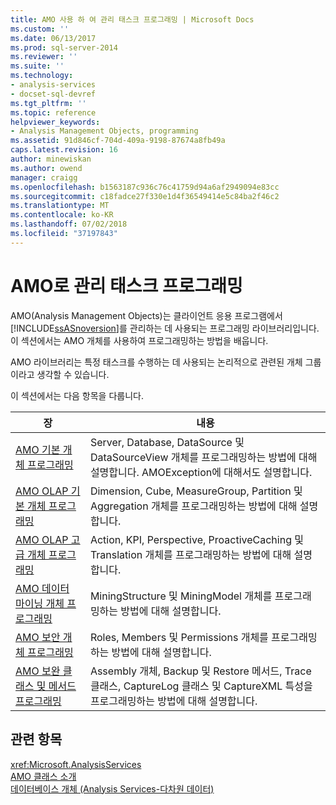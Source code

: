 ```yaml
---
title: AMO 사용 하 여 관리 태스크 프로그래밍 | Microsoft Docs
ms.custom: ''
ms.date: 06/13/2017
ms.prod: sql-server-2014
ms.reviewer: ''
ms.suite: ''
ms.technology:
- analysis-services
- docset-sql-devref
ms.tgt_pltfrm: ''
ms.topic: reference
helpviewer_keywords:
- Analysis Management Objects, programming
ms.assetid: 91d846cf-704d-409a-9198-87674a8fb49a
caps.latest.revision: 16
author: minewiskan
ms.author: owend
manager: craigg
ms.openlocfilehash: b1563187c936c76c41759d94a6af2949094e83cc
ms.sourcegitcommit: c18fadce27f330e1d4f36549414e5c84ba2f46c2
ms.translationtype: MT
ms.contentlocale: ko-KR
ms.lasthandoff: 07/02/2018
ms.locfileid: "37197843"
---
```

# <a name="programming-administrative-tasks-with-amo"></a>AMO로 관리 태스크 프로그래밍
  AMO(Analysis Management Objects)는 클라이언트 응용 프로그램에서 [!INCLUDE[ssASnoversion](../../../includes/ssasnoversion-md.md)]를 관리하는 데 사용되는 프로그래밍 라이브러리입니다. 이 섹션에서는 AMO 개체를 사용하여 프로그래밍하는 방법을 배웁니다.  
  
 AMO 라이브러리는 특정 태스크를 수행하는 데 사용되는 논리적으로 관련된 개체 그룹이라고 생각할 수 있습니다.  
  
 이 섹션에서는 다음 항목을 다룹니다.  
  
|장|내용|  
|-------------|--------------|  
|[AMO 기본 개체 프로그래밍](programming-amo-fundamental-objects.md)|Server, Database, DataSource 및 DataSourceView 개체를 프로그래밍하는 방법에 대해 설명합니다. AMOException에 대해서도 설명합니다.|  
|[AMO OLAP 기본 개체 프로그래밍](programming-amo-olap-basic-objects.md)|Dimension, Cube, MeasureGroup, Partition 및 Aggregation 개체를 프로그래밍하는 방법에 대해 설명합니다.|  
|[AMO OLAP 고급 개체 프로그래밍](programming-amo-olap-advanced-objects.md)|Action, KPI, Perspective, ProactiveCaching 및 Translation 개체를 프로그래밍하는 방법에 대해 설명합니다.|  
|[AMO 데이터 마이닝 개체 프로그래밍](programming-amo-data-mining-objects.md)|MiningStructure 및 MiningModel 개체를 프로그래밍하는 방법에 대해 설명합니다.|  
|[AMO 보안 개체 프로그래밍](programming-amo-security-objects.md)|Roles, Members 및 Permissions 개체를 프로그래밍하는 방법에 대해 설명합니다.|  
|[AMO 보완 클래스 및 메서드 프로그래밍](programming-amo-complementary-classes-and-methods.md)|Assembly 개체, Backup 및 Restore 메서드, Trace 클래스, CaptureLog 클래스 및 CaptureXML 특성을 프로그래밍하는 방법에 대해 설명합니다.|  
  
## <a name="see-also"></a>관련 항목  
 <xref:Microsoft.AnalysisServices>   
 [AMO 클래스 소개](amo-classes-introduction.md)   
 [데이터베이스 개체 &#40;Analysis Services-다차원 데이터&#41;](../olap-logical/database-objects-analysis-services-multidimensional-data.md)  
  
  
